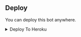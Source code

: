 
## Deploy
You can deploy this bot anywhere.

<details><summary>Deploy To Heroku</summary>
<p>
<br>
<a href="https://heroku.com/deploy?template=https://github.com/Itsmeadhi/EvaMaria">
  <img src="https://www.herokucdn.com/deploy/button.svg" alt="Deploy">
</a>
</p>
</details>

